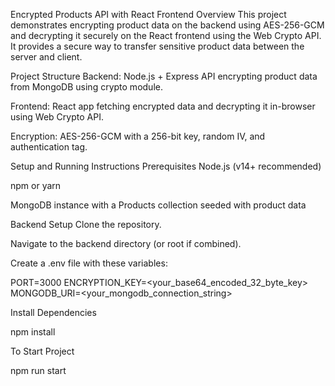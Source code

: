 Encrypted Products API with React Frontend
Overview
This project demonstrates encrypting product data on the backend using AES-256-GCM and decrypting it securely on the React frontend using the Web Crypto API. It provides a secure way to transfer sensitive product data between the server and client.

Project Structure
Backend: Node.js + Express API encrypting product data from MongoDB using crypto module.

Frontend: React app fetching encrypted data and decrypting it in-browser using Web Crypto API.

Encryption: AES-256-GCM with a 256-bit key, random IV, and authentication tag.

Setup and Running Instructions
Prerequisites
Node.js (v14+ recommended)

npm or yarn

MongoDB instance with a Products collection seeded with product data

Backend Setup
Clone the repository.

Navigate to the backend directory (or root if combined).

Create a .env file with these variables:

PORT=3000
ENCRYPTION_KEY=<your_base64_encoded_32_byte_key>
MONGODB_URI=<your_mongodb_connection_string>

Install Dependencies 

npm install

To Start Project 

npm run start
